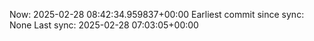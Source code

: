 Now: 2025-02-28 08:42:34.959837+00:00 Earliest commit since sync: None Last sync: 2025-02-28 07:03:05+00:00
